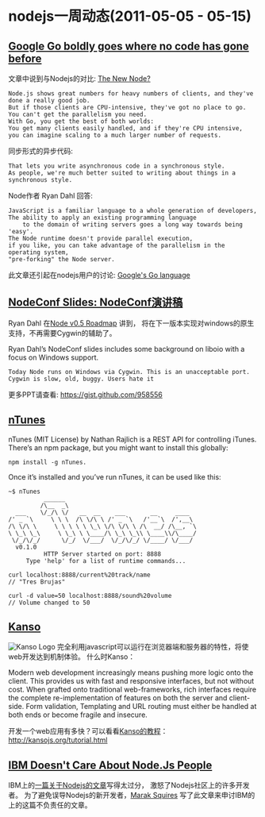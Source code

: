 # nodejs一周动态(2011-05-05 - 05-15)

## [Google Go boldly goes where no code has gone before](http://www.theregister.co.uk/2011/05/05/google_go/)

文章中说到与Nodejs的对比: [The New Node?](http://www.theregister.co.uk/2011/05/05/google_go/page4.html)

    Node.js shows great numbers for heavy numbers of clients, and they've done a really good job. 
    But if those clients are CPU-intensive, they've got no place to go. 
    You can't get the parallelism you need. 
    With Go, you get the best of both worlds: 
    You get many clients easily handled, and if they're CPU intensive, 
    you can imagine scaling to a much larger number of requests.

同步形式的异步代码:

    That lets you write asynchronous code in a synchronous style. 
    As people, we're much better suited to writing about things in a synchronous style.

Node作者 Ryan Dahl 回答:

    JavaScript is a familiar language to a whole generation of developers,
    The ability to apply an existing programming language 
        to the domain of writing servers goes a long way towards being 'easy'.
    The Node runtime doesn't provide parallel execution, 
    if you like, you can take advantage of the parallelism in the operating system, 
    "pre-forking" the Node server.

此文章还引起在nodejs用户的讨论: [Google's Go language](http://groups.google.com/group/nodejs/browse_thread/thread/b9656566d87eef4c)

## [NodeConf Slides: NodeConf演讲稿](https://gist.github.com/958556)

Ryan Dahl 在[Node v0.5 Roadmap](http://nodejs.org/nodeconf.pdf) 讲到，
将在下一版本实现对windows的原生支持，不再需要Cygwin的辅助了。

Ryan Dahl’s NodeConf slides includes some background on liboio with a focus on Windows support.

    Today Node runs on Windows via Cygwin. This is an unacceptable port. 
    Cygwin is slow, old, buggy. Users hate it

更多PPT请查看: https://gist.github.com/958556

## [nTunes](https://github.com/TooTallNate/nTunes)

nTunes (MIT License) by Nathan Rajlich is a REST API for controlling iTunes. 
There’s an npm package, but you might want to install this globally: 

    npm install -g nTunes. 
    
Once it’s installed and you’ve run nTunes, it can be used like this:

    ~$ nTunes
              ______                                     
             /\__  _\                                    
      ___    \/_/\ \/   __  __    ___       __     ____  
    /' _ `\     \ \ \  /\ \/\ \ /' _ `\   /'__`\  /',__\ 
    /\ \/\ \     \ \ \ \ \ \_\ \/\ \/\ \ /\  __/ /\__, `\
    \ \_\ \_\     \ \_\ \ \____/\ \_\ \_\\ \____\\/\____/
     \/_/\/_/      \/_/  \/___/  \/_/\/_/ \/____/ \/___/
      v0.1.0
              HTTP Server started on port: 8888
         Type 'help' for a list of runtime commands...
    
    curl localhost:8888/current%20track/name
    // "Tres Brujas"
    
    curl -d value=50 localhost:8888/sound%20volume
    // Volume changed to 50
    
## [Kanso](http://kansojs.org/)

![Kanso Logo](http://dailyjs.com/images/posts/kanso.png)
完全利用javascript可以运行在浏览器端和服务器的特性，将使web开发达到机制体验。
什么时Kanso：

Modern web development increasingly means pushing more logic onto the client. 
This provides us with fast and responsive interfaces, but not without cost. 
When grafted onto traditional web-frameworks, rich interfaces require the complete re-implementation of features on both the server and client-side. 
Form validation, Templating and URL routing must either be handled at both ends or become fragile and insecure.

开发一个web应用有多快？可以看看[Kanso的教程](http://kansojs.org/tutorial.html)： http://kansojs.org/tutorial.html

## [IBM Doesn't Care About Node.Js People](http://blog.nodejitsu.com/ibm-doesnt-care-about-nodejs-people)

IBM上的[一篇关于Nodejs的文章](http://www.ibm.com/developerworks/opensource/library/os-nodejs/index.html)写得太过分，
激怒了Nodejs社区上的许多开发者。
为了避免误导Nodejs的新开发者，[Marak Squires](http://github.com/marak) 写了此文章来申讨IBM的上的这篇不负责任的文章。

